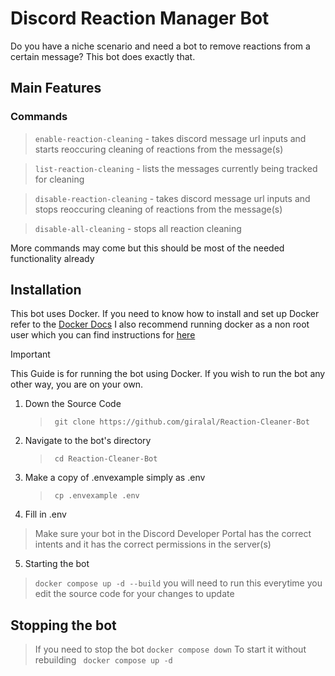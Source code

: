 # Discord Reaction Manager Bot

Do you have a niche scenario and need a bot to remove reactions from a certain message? This bot does exactly that.

## Main Features

### Commands

> `enable-reaction-cleaning` - takes discord message url inputs and starts reoccuring cleaning of reactions from the message(s)

> `list-reaction-cleaning` - lists the messages currently being tracked for cleaning

> `disable-reaction-cleaning` - takes discord message url inputs and stops reoccuring cleaning of reactions from the message(s)

> `disable-all-cleaning` - stops all reaction cleaning

More commands may come but this should be most of the needed functionality already

## Installation

This bot uses Docker. If you need to know how to install and set up Docker refer to the [Docker Docs](https://docs.docker.com/engine/install/) I also recommend running docker as a non root user which you can find instructions for [here](https://docs.docker.com/engine/install/linux-postinstall/)

> [!IMPORTANT]
> This Guide is for running the bot using Docker. If you wish to run the bot any other way, you are on your own.

1. Down the Source Code

   > ` git clone https://github.com/giralal/Reaction-Cleaner-Bot`

2. Navigate to the bot's directory

   > ` cd Reaction-Cleaner-Bot`

3. Make a copy of .envexample simply as .env

   > ` cp .envexample .env`

4. Fill in .env

> Make sure your bot in the Discord Developer Portal has the correct intents and it has the correct permissions in the server(s)

5. Starting the bot

> `docker compose up -d --build`
> you will need to run this everytime you edit the source code for your changes to update

## Stopping the bot

> If you need to stop the bot
> `docker compose down`
> To start it without rebuilding
> ` docker compose up -d`
